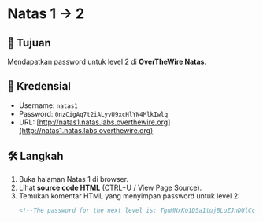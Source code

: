 # Natas 1 → 2

## 🎯 Tujuan
Mendapatkan password untuk level 2 di **OverTheWire Natas**.

## 🔑 Kredensial
- Username: `natas1`
- Password: `0nzCigAq7t2iALyvU9xcHlYN4MlkIwlq
`
- URL: [http://natas1.natas.labs.overthewire.org](http://natas1.natas.labs.overthewire.org)

## 🛠️ Langkah
1. Buka halaman Natas 1 di browser.
2. Lihat **source code HTML** (CTRL+U / View Page Source).
3. Temukan komentar HTML yang menyimpan password untuk level 2:
   ```html
   <!--The password for the next level is: TguMNxKo1DSa1tujBLuZJnDUlCcUAPlI -->
